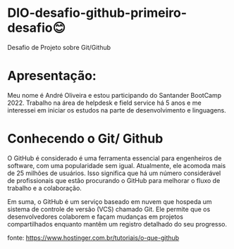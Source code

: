 # DIO-desafio-github-primeiro-desafio😊
Desafio de Projeto sobre Git/Github
# Apresentação:
Meu nome é André Oliveira e estou participando do Santander BootCamp 2022. Trabalho na área de helpdesk e field service há 5 anos e me interessei em iniciar os estudos na parte de desenvolvimento e linguagens. 
# Conhecendo o Git/ Github
O GitHub é considerado é uma ferramenta essencial para engenheiros de software, com uma popularidade sem igual. Atualmente, ele acomoda mais de 25 milhões de usuários. Isso significa que há um número considerável de profissionais que estão procurando o GitHub para melhorar o fluxo de trabalho e a colaboração.

Em suma, o GitHub é um serviço baseado em nuvem que hospeda um sistema de controle de versão (VCS) chamado Git. Ele permite que os desenvolvedores colaborem e façam mudanças em projetos compartilhados enquanto mantêm um registro detalhado do seu progresso.

fonte: https://www.hostinger.com.br/tutoriais/o-que-github
